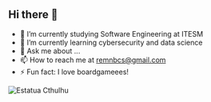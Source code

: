 ## Hi there 👋


- 🔭 I’m currently studying Software Engineering at ITESM
- 🌱 I’m currently learning cybersecurity and data science
- 💬 Ask me about ...
- 📫 How to reach me at remnbcs@gmail.com
- ⚡ Fun fact: I love boardgameees!

![Estatua Cthulhu](https://github.com/user-attachments/assets/8507d60f-bded-496e-aa00-038526cc5d0c)
